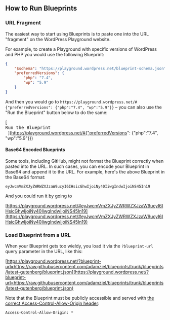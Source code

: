 ## How to Run Blueprints

### URL Fragment

The easiest way to start using Blueprints is to paste one into the URL "fragment" on the WordPress Playground website.

For example, to create a Playground with specific versions of WordPress and PHP you would use the following Blueprint:

```json
{
    "$schema": "https://playground.wordpress.net/blueprint-schema.json",
    "preferredVersions": {
        "php": "7.4",
        "wp": "5.9"
    }
}
```

And then you would go to `https://playground.wordpress.net/#{"preferredVersions": {"php":"7.4", "wp":"5.9"}}` – you can also use the "Run the Blueprint" button below to do the same:

[<kbd> <br>Run the Blueprint<br> </kbd>](https://playground.wordpress.net/#{"preferredVersions": {"php":"7.4", "wp":"5.9"}})

#### Base64 Encoded Blueprints

Some tools, including GitHub, might not format the Blueprint correctly when pasted into the URL. In such cases, you can encode your Blueprint in Base64 and append it to the URL. For example, here's the above Blueprint in the Base64 format:

```
eyJwcmVmZXJyZWRWZXJzaW9ucyI6IHsicGhwIjoiNy40IiwgIndwIjoiNS45In19
```

And you could run it by going to 

[https://playground.wordpress.net/#eyJwcmVmZXJyZWRWZXJzaW9ucyI6IHsicGhwIjoiNy40IiwgIndwIjoiNS45In19](https://playground.wordpress.net/#eyJwcmVmZXJyZWRWZXJzaW9ucyI6IHsicGhwIjoiNy40IiwgIndwIjoiNS45In19)

### Load Blueprint from a URL

When your Blueprint gets too wieldy, you load it via the `?blueprint-url` query parameter in the URL, like this:

[https://playground.wordpress.net/?blueprint-url=https://raw.githubusercontent.com/adamziel/blueprints/trunk/blueprints/latest-gutenberg/blueprint.json](https://playground.wordpress.net/?blueprint-url=https://raw.githubusercontent.com/adamziel/blueprints/trunk/blueprints/latest-gutenberg/blueprint.json)

Note that the Blueprint must be publicly accessible and served with [the correct Access-Control-Allow-Origin header](https://developer.mozilla.org/en-US/docs/Web/HTTP/Headers/Access-Control-Allow-Origin):

```
Access-Control-Allow-Origin: *
```

